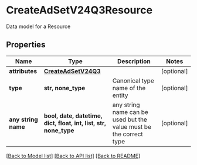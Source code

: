 # CreateAdSetV24Q3Resource

Data model for a Resource

## Properties
Name | Type | Description | Notes
------------ | ------------- | ------------- | -------------
**attributes** | [**CreateAdSetV24Q3**](CreateAdSetV24Q3.md) |  | [optional] 
**type** | **str, none_type** | Canonical type name of the entity | [optional] 
**any string name** | **bool, date, datetime, dict, float, int, list, str, none_type** | any string name can be used but the value must be the correct type | [optional]

[[Back to Model list]](../README.md#documentation-for-models) [[Back to API list]](../README.md#documentation-for-api-endpoints) [[Back to README]](../README.md)


